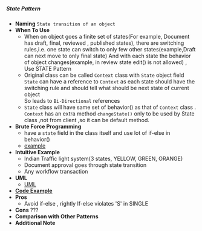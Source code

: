 ##### State Pattern
- **Naming** `State transition of an object`
- **When To Use**
    - When on object goes a finite set of states(For example, Document has draft, final, reviewed , published states),
    there are switching rules,i.e. one state can switch to only few other states(example,Draft can next move to only final state)
    And with each state the behavior of object changes(example, in review state edit() is not allowed)
    , Use STATE Pattern
    - Original class can be called `Context` class with `State` object field <br/>
      `State` can have a reference to `Context` as each state should have the switching rule and should tell what should be next state of current object <br/>
      So leads to `Bi-Directional` references
    - `State` class will have same set of behavior() as that of `Context` class .
     `Context` has an extra method `changeState()` only to be used by State class ,not from client ,so it can be default method. 
- **Brute Force Programming**
    - have a `state` field in the class itself and use lot of if-else in behavior()
    - [example](./example/bruteforce/TVRemoteBasic.java) 
- **Intuitive Example**
    - Indian Traffic light system(3 states, YELLOW, GREEN, ORANGE)
    - Document approval goes through state transition
    - Any workflow transaction 
- **UML**
    - [UML](UML.puml)
- [**Code Example**](https://www.geeksforgeeks.org/state-design-pattern/)
- **Pros** 
    - Avoid if-else , rightly If-else violates 'S' in SINGLE
- **Cons**
    ???
- **Comparison with Other Patterns**
- **Additional Note**
